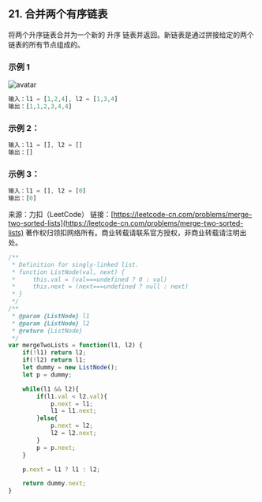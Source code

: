 ## 21. 合并两个有序链表

将两个升序链表合并为一个新的 升序 链表并返回。新链表是通过拼接给定的两个链表的所有节点组成的。 

### 示例 1

![avatar](https://assets.leetcode.com/uploads/2020/10/03/merge_ex1.jpg)

```js
输入：l1 = [1,2,4], l2 = [1,3,4]
输出：[1,1,2,3,4,4]
```

### 示例 2：

```js
输入：l1 = [], l2 = []
输出：[]
```

### 示例 3：

```js
输入：l1 = [], l2 = [0]
输出：[0]
```

来源：力扣（LeetCode）
链接：[https://leetcode-cn.com/problems/merge-two-sorted-lists](https://leetcode-cn.com/problems/merge-two-sorted-lists)
著作权归领扣网络所有。商业转载请联系官方授权，非商业转载请注明出处。

```js
/**
 * Definition for singly-linked list.
 * function ListNode(val, next) {
 *     this.val = (val===undefined ? 0 : val)
 *     this.next = (next===undefined ? null : next)
 * }
 */
/**
 * @param {ListNode} l1
 * @param {ListNode} l2
 * @return {ListNode}
 */
var mergeTwoLists = function(l1, l2) {
	if(!l1) return l2;
	if(!l2) return l1;
	let dummy = new ListNode();
	let p = dummy;

	while(l1 && l2){
		if(l1.val < l2.val){
			p.next = l1;
			l1 = l1.next;
		}else{
			p.next = l2;
			l2 = l2.next;
		}
		p = p.next;
	}

	p.next = l1 ? l1 : l2;

	return dummy.next;
}
```